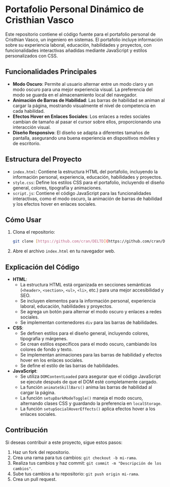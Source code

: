 # Portafolio Personal Dinámico de Cristhian Vasco

Este repositorio contiene el código fuente para el portafolio personal de Cristhian Vasco, un ingeniero en sistemas. El portafolio incluye información sobre su experiencia laboral, educación, habilidades y proyectos, con funcionalidades interactivas añadidas mediante JavaScript y estilos personalizados con CSS.

## Funcionalidades Principales

* **Modo Oscuro**: Permite al usuario alternar entre un modo claro y un modo oscuro para una mejor experiencia visual. La preferencia del modo se guarda en el almacenamiento local del navegador.
* **Animación de Barras de Habilidad**: Las barras de habilidad se animan al cargar la página, mostrando visualmente el nivel de competencia en cada habilidad.
* **Efectos Hover en Enlaces Sociales**: Los enlaces a redes sociales cambian de tamaño al pasar el cursor sobre ellos, proporcionando una interacción visual.
* **Diseño Responsivo**: El diseño se adapta a diferentes tamaños de pantalla, asegurando una buena experiencia en dispositivos móviles y de escritorio.

## Estructura del Proyecto

* `index.html`: Contiene la estructura HTML del portafolio, incluyendo la información personal, experiencia, educación, habilidades y proyectos.
* `style.css`: Define los estilos CSS para el portafolio, incluyendo el diseño general, colores, tipografía y animaciones.
* `script.js`: Contiene el código JavaScript para las funcionalidades interactivas, como el modo oscuro, la animación de barras de habilidad y los efectos hover en enlaces sociales.

## Cómo Usar

1.  Clona el repositorio:

    ```bash
    git clone [https://github.com/cran/DELTD](https://github.com/cran/DELTD)
    ```

2.  Abre el archivo `index.html` en tu navegador web.

## Explicación del Código

* **HTML**:
    * La estructura HTML está organizada en secciones semánticas (`<header>`, `<section>`, `<ul>`, `<li>`, etc.) para una mejor accesibilidad y SEO.
    * Se incluyen elementos para la información personal, experiencia laboral, educación, habilidades y proyectos.
    * Se agrega un botón para alternar el modo oscuro y enlaces a redes sociales.
    * Se implementan contenedores `div` para las barras de habilidades.
* **CSS**:
    * Se definen estilos para el diseño general, incluyendo colores, tipografía y márgenes.
    * Se crean estilos específicos para el modo oscuro, cambiando los colores de fondo y texto.
    * Se implementan animaciones para las barras de habilidad y efectos hover en los enlaces sociales.
    * Se define el estilo de las barras de habilidades.
* **JavaScript**:
    * Se utiliza `DOMContentLoaded` para asegurar que el código JavaScript se ejecute después de que el DOM esté completamente cargado.
    * La función `animateSkillBars()` anima las barras de habilidad al cargar la página.
    * La función `setupDarkModeToggle()` maneja el modo oscuro, alternando clases CSS y guardando la preferencia en `localStorage`.
    * La función `setupSocialHoverEffects()` aplica efectos hover a los enlaces sociales.

## Contribución

Si deseas contribuir a este proyecto, sigue estos pasos:

1.  Haz un fork del repositorio.
2.  Crea una rama para tus cambios: `git checkout -b mi-rama`.
3.  Realiza tus cambios y haz commit: `git commit -m "Descripción de los cambios"`.
4.  Sube tus cambios a tu repositorio: `git push origin mi-rama`.
5.  Crea un pull request.
